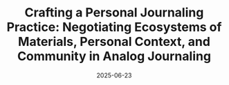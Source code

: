 ---
tags: publications
title: "Crafting a Personal Journaling Practice: Negotiating Ecosystems of Materials, Personal Context, and Community in Analog Journaling"
authors: "Katherine Lin, Juna Kawai-Yue, Adira Sklar, Lucy Hecht, Sarah Sterman, Tiffany Tseng"
description: "We report on our identification of the journaling ecosystem in which journaling practices are shaped by materials, personal context, and communities, sharing how this ecosystem plays a role in the practices and identities of journalers as they customize their journaling routine to best suit their personal goals. Using these insights, we discuss design opportunities for how future tools can better align with and reflect the rich affordances and practices of journaling on paper. "
conference: "C&C"
date: 2025-06-23
year: 2025
img: "assets/images/publications/journaling-cc.png"
doi: "https://arxiv.org/pdf/2504.19767"
---